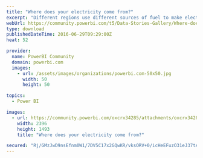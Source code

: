 ```yaml
---
title: "Where does your electricity come from?"
excerpt: "Different regions use different sources of fuel to make electricity. Not every kWh of electricity is as clean and renewable as others. Explore the"
webUrl: https://community.powerbi.com/t5/Data-Stories-Gallery/Where-does-your-electricity-come-from/m-p/46646
type: download
publishedDateTime: 2016-06-29T09:29:00Z
heat: 52

provider:
  name: PowerBI Community
  domain: powerbi.com
  images:
    - url: /assets/images/organizations/powerbi.com-50x50.jpg
      width: 50
      height: 50

topics:
  - Power BI

images:
  - url: https://community.powerbi.com/oxcrx34285/attachments/oxcrx34285/DataStoriesGallery/120/1/Where%20does%20electricity%20come%20from%20-%20small.PNG
    width: 2396
    height: 1493
    title: "Where does your electricity come from?"

secured: "Rj/GMzJwD9nsEfnm0W1/7DV5C17x2GQwKR/vksORV+0/icHeEFuzO31eJ37tAont+zORGx5i1gPkVQeWPf9mMwjAoExx++9nfUDG/gqmYrbSwKBqqCMHE1iw8zCeZyh4YhigBWSk9kHtM/oOT3mMiSeXVqPUf7w1B9oo/Hn4alfHeoIPanNm/CoTvYJmo9vcAPrHkYk2MT59VNC6+oRIFxFh7keAybk0MSLa0mbEfutMngfdGEr1Z8bp2YsTPB/S4Iy9k9njlGFBfHUS6p+Saozq1DY7A9FnRLqaz37PGsjm47eeiQGoVXMglFtSOqmObigMgOl6q5rW01fZgWcfs2pnrTSwrQEpvIuFfyixRXOoXeiRFEjl/YLHTxSr3dAe;T/StuPr/5z3yp4mPM5dubw=="
---
```


